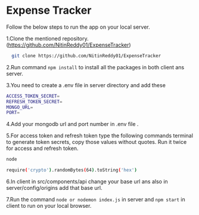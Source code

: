 
# Expense Tracker

Follow the below steps to run the app on your local server.

1.Clone the mentioned repository.(https://github.com/NitinReddy01/ExpenseTracker) 
```bash
  git clone https://github.com/NitinReddy01/ExpenseTracker
```
2.Run command `npm install` to install all the packages in both client ans server.

3.You need to create a .env file in server directory and add these
```bash
ACCESS_TOKEN_SECRET=
REFRESH_TOKEN_SECRET=
MONGO_URL=
PORT=
```
4.Add your mongodb url and port number in .env file .

5.For access token and refresh token type the following commands terminal to generate token secrets, copy those values without quotes. Run it twice for access and refresh token. 
```bash
node

require('crypto').randomBytes(64).toString('hex')
```
6.In client in src/components/api change your base url ans also in server/config/origins add that base url.

7.Run the command `node or nodemon index.js` in server and `npm start` in client to run on your local browser.

